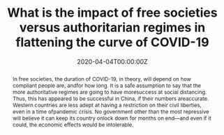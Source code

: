 ---
title: "What is the impact of free societies versus authoritarian regimes in flattening the curve of COVID-19"
authors:
- David Stroud
- Noelle Brown
- Michael J Wolfe
- Morgan Brown
- Peggy Heinkel-Wolfe
date: "2020-04-04T00:00:00Z"
doi: ""

# Schedule page publish date (NOT publication's date).
publishDate: "2017-01-01T00:00:00Z"

# Publication type.
# Legend: 0 = Uncategorized; 1 = Conference paper; 2 = Journal article;
# 3 = Preprint / Working Paper; 4 = Report; 5 = Book; 6 = Book section;
# 7 = Thesis; 8 = Patent
publication_types: ["3"]

# Publication name and optional abbreviated publication name.
publication: ""
publication_short: ""

abstract: In free societies, the duration of COVID-19, in theory, will depend on how compliant people are, andfor how long. It is a safe assumption to say that the more authoritative regimes are going to have moresuccess at social distancing. Thus, this has appeared to be successful in China, if their numbers areaccurate. Western countries are less adept at having a restriction on their civil liberties, even in a time ofpandemic crisis. No government other than the most repressive will believe it can keep its country onlock down for months on end—and even if it could, the economic effects would be intolerable.

# Summary. An optional shortened abstract.
summary: 

tags:
- Authoritarian Regimes
- Flattening The Curve
featured: true

links:
url_pdf: 'Stroud_Crowd_1_Authoritative_Regimes.pdf'
url_code: 'https://github.com/CovidDS-SMU/government_response_model'
url_dataset: ''
url_poster: ''
url_project: ''
url_slides: ''
url_source: ''
url_video: ''

# Featured image
# To use, add an image named `featured.jpg/png` to your page's folder. 
image:
  caption: 'SIR'
  focal_point: ""
  preview_only: false

# Associated Projects (optional).
#   Associate this publication with one or more of your projects.
#   Simply enter your project's folder or file name without extension.
#   E.g. `internal-project` references `content/project/internal-project/index.md`.
#   Otherwise, set `projects: []`.
projects: []

# Slides (optional).
#   Associate this publication with Markdown slides.
#   Simply enter your slide deck's filename without extension.
#   E.g. `slides: "example"` references `content/slides/example/index.md`.
#   Otherwise, set `slides: ""`.
slides: ""
---